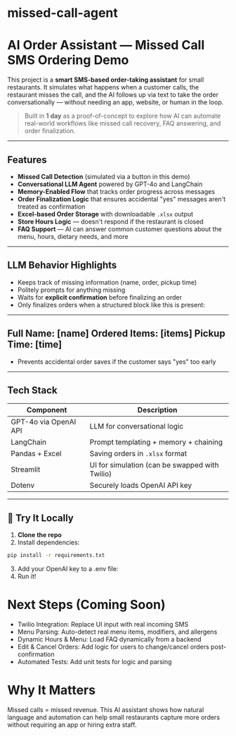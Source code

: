 # missed-call-agent
# AI Order Assistant — Missed Call SMS Ordering Demo

This project is a **smart SMS-based order-taking assistant** for small restaurants. It simulates what happens when a customer calls, the restaurant misses the call, and the AI follows up via text to take the order conversationally — without needing an app, website, or human in the loop.

> Built in **1 day** as a proof-of-concept to explore how AI can automate real-world workflows like missed call recovery, FAQ answering, and order finalization.

---

## Features

- **Missed Call Detection** (simulated via a button in this demo)
- **Conversational LLM Agent** powered by GPT-4o and LangChain
- **Memory-Enabled Flow** that tracks order progress across messages
- **Order Finalization Logic** that ensures accidental "yes" messages aren't treated as confirmation
- **Excel-based Order Storage** with downloadable `.xlsx` output
- **Store Hours Logic** — doesn't respond if the restaurant is closed
- **FAQ Support** — AI can answer common customer questions about the menu, hours, dietary needs, and more

---

## LLM Behavior Highlights

- Keeps track of missing information (name, order, pickup time)
- Politely prompts for anything missing
- Waits for **explicit confirmation** before finalizing an order
- Only finalizes orders when a structured block like this is present:
---
Full Name: [name]
Ordered Items: [items]
Pickup Time: [time]
---


- Prevents accidental order saves if the customer says "yes" too early

---

## Tech Stack

| Component         | Description                                 |
|------------------|---------------------------------------------|
|  GPT-4o via OpenAI API | LLM for conversational logic |
| LangChain        | Prompt templating + memory + chaining      |
|  Pandas + Excel  | Saving orders in `.xlsx` format             |
|  Streamlit       | UI for simulation (can be swapped with Twilio) |
|  Dotenv          | Securely loads OpenAI API key               |

---

## 🧪 Try It Locally

1. **Clone the repo**
2. Install dependencies:
 ```bash
 pip install -r requirements.txt
```
3. Add your OpenAI key to a .env file:
4. Run it!

# Next Steps (Coming Soon)
- Twilio Integration: Replace UI input with real incoming SMS
- Menu Parsing: Auto-detect real menu items, modifiers, and allergens
- Dynamic Hours & Menu: Load FAQ dynamically from a backend
- Edit & Cancel Orders: Add logic for users to change/cancel orders post-confirmation
- Automated Tests: Add unit tests for logic and parsing

# Why It Matters
Missed calls = missed revenue. This AI assistant shows how natural language and automation can help small restaurants capture more orders without requiring an app or hiring extra staff.

